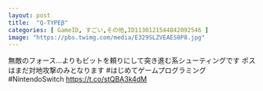 ```yaml
---
layout: post
title:  "Q-TYPEβ"
categories: [ GameID, すごい,その他,ID1130121544842092546 ]
image: "https://pbs.twimg.com/media/E329SLZVEAES0P8.jpg"
---
```

無敵のフォース...よりもビットを頼りにして突き進む系シューティングです
ボスはまだ対地攻撃のみとなります
#はじめてゲームプログラミング #NintendoSwitch https://t.co/stQBA3k4dM
